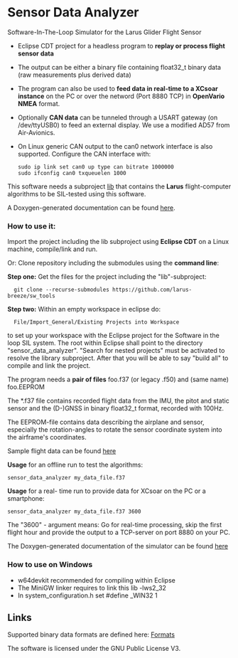 # Sensor Data Analyzer
Software-In-The-Loop Simulator for the Larus Glider Flight Sensor

* Eclipse CDT project for a headless program to **replay or process flight sensor data**

* The output can be either a binary file containing float32_t binary data (raw measurements plus derived data)

* The program can also be used to **feed data in real-time to a XCsoar instance** on the PC or over the netword (Port 8880 TCP) in **OpenVario NMEA** format.
* Optionally **CAN data** can be tunneled through a USART gateway (on /dev/ttyUSB0) to feed an external display. We use a modified AD57 from Air-Avionics.
* On Linux generic CAN output to the can0 network interface is also supported. Configure the CAN interface with:  

      sudo ip link set can0 up type can bitrate 1000000
      sudo ifconfig can0 txqueuelen 1000
 
This software needs a subproject [lib](https://github.com/larus-breeze/sw_algorithms_lib) that contains the **Larus** flight-computer algorithms to be SIL-tested using this software.

A Doxygen-generated documentation can be found [here](https://schaefer.eit.h-da.de/Larus_SIL/).

### How to use it: 
Import the project including the lib subproject using **Eclipse CDT** on a Linux machine, compile/link and run.

Or: Clone repository including the submodules using the **command line**: 

**Step one:** Get the files for the project including the "lib"-subproject:

      git clone --recurse-submodules https://github.com/larus-breeze/sw_tools
    
**Step two:** Within an empty workspace in eclipse do:
 
      File/Import_General/Existing Projects into Workspace

to set up your workspace with the Eclipse project for the Software in the loop SIL system.
The root within Eclipse shall point to the directory "sensor_data_analyzer".
"Search for nested projects" must be activated to resolve the library subproject.
After that you will be able to say "build all" to compile and link the project.


The program needs a **pair of files**  foo.f37 (or legacy .f50) and (same name) foo.EEPROM

The *.f37 file contains recorded flight data from the IMU, the pitot and static sensor and the (D-)GNSS
in binary float32_t format, recorded with 100Hz.

The EEPROM-file contains data describing the airplane and sensor, especially the rotation-angles
to rotate the sensor coordinate system into the airframe's coordinates.

Sample flight data can be found [here](https://schaefer.eit.h-da.de/Larus_SIL_testdata/)

**Usage** for an offline run to test the algorithms: 

    sensor_data_analyzer my_data_file.f37

**Usage** for a real- time run to provide data for XCsoar on the PC or a smartphone: 

    sensor_data_analyzer my_data_file.f37 3600
    
The "3600" - argument means: Go for real-time processing, skip the first flight hour and provide the output to a TCP-server on port 8880 on your PC.
  
The Doxygen-generated documentation of the simulator can be found [here](https://schaefer.eit.h-da.de/Larus_SIL/)


### How to use on Windows
- w64devkit recommended for compiling within Eclipse
- The MiniGW linker requires to link this lib  -lws2_32  
- In system_configuration.h  set #define _WIN32 1 

## Links
Supported binary data formats are defined here: [Formats](../analysis/dataformats.py)

The software is licensed under the GNU Public License V3.
